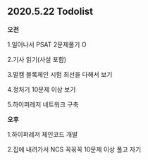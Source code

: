 ## 2020.5.22 Todolist

**오전**

1.일어나서 PSAT 2문제풀기  O

2.기사 읽기(사설 포함)

3.멀캠 블록체인 시험 최선을 다해서 보기

4.정처기 10문제 이상 보기

5.하이퍼레저 네트워크 구축



**오후**

1.하이퍼레저 체인코드 개발

2.집에 내려가서 NCS 꼭꼮꼭 10문제 이상 풀고 자기

